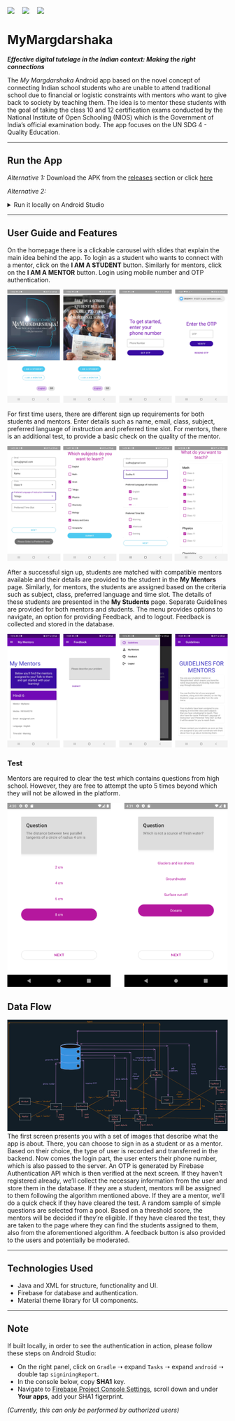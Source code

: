 <p>
  <img src="https://img.shields.io/badge/app--size-7.82%20MB-brightgreen">&emsp;
  <img src="https://img.shields.io/badge/database-firebase-orange">&emsp;
  <img src="https://img.shields.io/badge/platform-android-white">
</p>

# MyMargdarshaka

***Effective digital tutelage in 
the Indian context: Making 
the right connections***

The *My Margdarshaka* Android app based on the novel concept of connecting Indian school students who are unable to attend traditional school due to financial or logistic constraints with mentors who want to give back to society by teaching them. The idea is to mentor these students with the goal of taking the class 10 and 12 certification exams conducted by the National Institute of Open Schooling (NIOS) which is the Government of India’s official examination body. The app focuses on the UN SDG 4 - Quality Education. 
_________________________________________________________________
## Run the App

*Alternative 1:* Download the APK from the [releases](https://github.com/debesheedas/MyMargdarshaka/releases) section or click [here](https://github.com/debesheedas/MyMargdarshaka/releases)

*Alternative 2:* <details>
    <summary>Run it locally on Android Studio</summary>
  <br>
    To run it locally,
1. Clone the repository to your local system using
  
   ```bash
   git clone https://github.com/debesheedas/MyMargdarshaka
   ``` 
2. Then open the repository in Android Studio and Build it on your device of choice (either an emulator or phone connected through USB). [Please read the following note if you're building it from source](https://github.com/debesheedas/MyMargdarshaka#Note)
    </details>
________________________________________________________________

## User Guide and Features
On the homepage there is a clickable carousel with slides that explain the main idea behind the app. To login as a student who wants to connect with a mentor, click on the **I AM A STUDENT** button. Similarly for mentors, click on the **I AM A MENTOR** button. Login using mobile number and OTP authentication. 

![Screenshot - Mainpage and Login](images/screenshots/login_signup.png)

For first time users, there are different sign up requirements for both students and mentors. Enter details such as name, email, class, subject, preferred language of instruction and preferred time slot.
For mentors, there is an additional test, to provide a basic check on the quality of the mentor.

![Screenshot - Sign up for Students and Mentors](images/screenshots/details.png)

After a successful sign up, students are matched with compatible mentors available and their details are provided to the student in the **My Mentors** page. Similarly, for mentors, the students are assigned based on the criteria such as subject, class, preferred language and time slot. The details of these students are presented in the **My Students** page. Separate Guidelines are provided for both mentors and students. The menu provides options to navigate, an option for providing Feedback, and to logout. Feedback is collected and stored in the database.

![Screenshot - My Mentors, My Students, Guidelines, Feedback](images/screenshots/my_mentors.png)


### Test
Mentors are required to clear the test which contains questions from high school. However, they are free to attempt the upto 5 times beyond which they will not be allowed in the platform.

<img src="images/screenshots/test_images.png" width="550"></img>

## Data Flow
![Data flow image](https://github.com/debesheedas/MyMargdarshaka/blob/main/data%20flow%20images/data%20flow.png)
The first screen presents you with a set of images that describe what the app is about. There, you can choose to sign in as a student or as a mentor. Based on their choice, the type of user is recorded and transferred in the backend. Now comes the login part, the user enters their phone number, which is also passed to the server. An OTP is generated by Firebase Authentication API which is then verified at the next screen. If they haven’t registered already, we’ll collect the necessary information from the user and store them in the database. If they are a student, mentors will be assigned to them following the algorithm mentioned above. If they are a mentor, we’ll do a quick check if they have cleared the test. A random sample of simple questions are selected from a pool. Based on a threshold score, the mentors will be decided if they’re eligible. If they have cleared the test, they are taken to the page where they can find the students assigned to them, also from the aforementioned algorithm. A feedback button is also provided to the users and potentially be moderated.
___________________________________________________________________

## Technologies Used
* Java and XML for structure, functionality and UI.
* Firebase for database and authentication.
* Material theme library for UI components.
___________________________________________________________________

## Note
If built locally, in order to see the authentication in action, please follow these steps on Android Studio:
* On the right panel, click on ```Gradle``` ➝ expand ```Tasks``` ➝ expand ```android``` ➝ double tap ```signiningReport```.
* In the console below, copy **SHA1** key.
* Navigate to [Firebase Project Console Settings](https://console.firebase.google.com/u/1/project/mymargdarshaka/settings/general/android:com.example.mymargdarshaka), scroll down and under **Your apps**, add your SHA1 figerprint.

*(Currently, this can only be performed by authorized users)*

